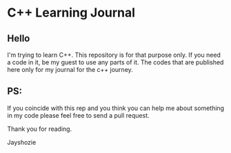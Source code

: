# C++ Learning Journal

## Hello
I'm trying to learn C++. This repository is for that purpose only. If you need a code in it, be my guest to use any parts of it.
The codes that are published here only for my journal for the c++ journey.

## PS:
If you coincide with this rep and you think you can help me about something in my code please feel free to send a pull request.

Thank you for reading.

Jayshozie
